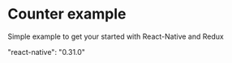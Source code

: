 # Counter example

Simple example to get your started with React-Native and Redux

"react-native": "0.31.0"